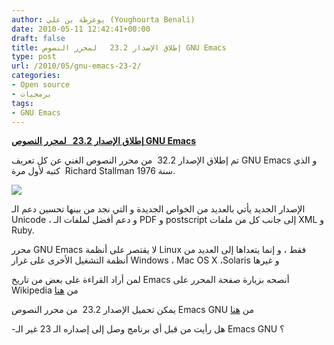 ```yaml
---
author: يوغرطة بن علي (Youghourta Benali)
date: 2010-05-11 12:42:41+00:00
draft: false
title: إطلاق الإصدار 23.2   لمحرر النصوص GNU Emacs
type: post
url: /2010/05/gnu-emacs-23-2/
categories:
- Open source
- برمجيات
tags:
- GNU Emacs
---
```


[**إطلاق الإصدار 23.2   لمحرر النصوص GNU Emacs**](https://www.it-scoop.com/2010/05/gnu-emacs-23-2/)


تم إطلاق الإصدار 32.2  من محرر النصوص الغني عن كل تعريف GNU Emacs و الذي  كتبه لأول مرة Richard Stallman سنة 1976.

[![](https://www.it-scoop.com/wp-content/uploads/2010/05/Emacs-logo.png)
](https://www.it-scoop.com/2010/05/gnu-emacs-23-2/)

الإصدار الجديد يأتي بالعديد من الخواص الجديدة و التي نجد من بينها تحسين دعم الـ Unicode ، و دعم أفضل لملفات الـ PDF و postscript إلى جانب كل من ملفات XML و Ruby.

محرر GNU Emacs لا يقتصر على أنظمة Linux فقط ، و إنما يتعداها إلى العديد من أنظمة التشغيل الأخرى على غرار Windows ، Mac OS X ،Solaris و غيرها

لمن أراد القراءة على بعض من تاريخ Emacs أنصحه بزيارة صفحة المحرر على Wikipedia من [هنا](http://en.wikipedia.org/wiki/Emacs)

يمكن تحميل الإصدار 23.2  من محرر النصوص Emacs GNU من [هنا](http://www.gnu.org/software/emacs/#Obtaining)

-هل رأيت من قبل أي برنامج وصل إلى إصداره الـ 23 غير الـ Emacs GNU ؟
